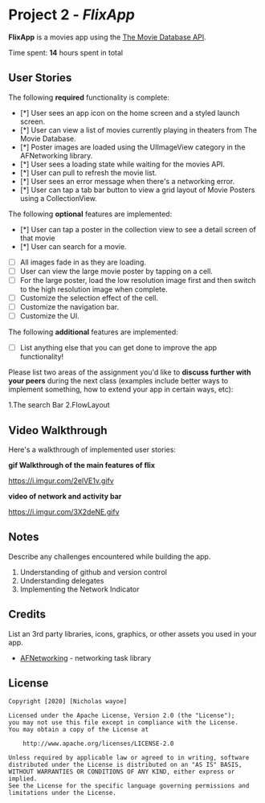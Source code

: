 # Project 2 - *FlixApp*

**FlixApp** is a movies app using the [The Movie Database API](http://docs.themoviedb.apiary.io/#).

Time spent: **14** hours spent in total

## User Stories

The following **required** functionality is complete:

- [*] User sees an app icon on the home screen and a styled launch screen.
- [*] User can view a list of movies currently playing in theaters from The Movie Database.
- [*] Poster images are loaded using the UIImageView category in the AFNetworking library.
- [*] User sees a loading state while waiting for the movies API.
- [*] User can pull to refresh the movie list.
- [*] User sees an error message when there's a networking error.
- [*] User can tap a tab bar button to view a grid layout of Movie Posters using a CollectionView.

The following **optional** features are implemented:

- [*] User can tap a poster in the collection view to see a detail screen of that movie
- [*] User can search for a movie.
- [ ] All images fade in as they are loading.
- [ ] User can view the large movie poster by tapping on a cell.
- [ ] For the large poster, load the low resolution image first and then switch to the high resolution image when complete.
- [ ] Customize the selection effect of the cell.
- [ ] Customize the navigation bar.
- [ ] Customize the UI.

The following **additional** features are implemented:

- [ ] List anything else that you can get done to improve the app functionality!

Please list two areas of the assignment you'd like to **discuss further with your peers** during the next class (examples include better ways to implement something, how to extend your app in certain ways, etc):

1.The search Bar
2.FlowLayout

## Video Walkthrough

Here's a walkthrough of implemented user stories:

**gif Walkthrough of the main features of flix**

https://i.imgur.com/2elVE1v.gifv

**video of network and activity bar**

https://i.imgur.com/3X2deNE.gifv
## Notes

Describe any challenges encountered while building the app.
1. Understanding of github and version control
2. Understanding delegates
3. Implementing the Network Indicator
## Credits

List an 3rd party libraries, icons, graphics, or other assets you used in your app.

- [AFNetworking](https://github.com/AFNetworking/AFNetworking) - networking task library

## License

    Copyright [2020] [Nicholas wayoe]

    Licensed under the Apache License, Version 2.0 (the "License");
    you may not use this file except in compliance with the License.
    You may obtain a copy of the License at

        http://www.apache.org/licenses/LICENSE-2.0

    Unless required by applicable law or agreed to in writing, software
    distributed under the License is distributed on an "AS IS" BASIS,
    WITHOUT WARRANTIES OR CONDITIONS OF ANY KIND, either express or implied.
    See the License for the specific language governing permissions and
    limitations under the License.
